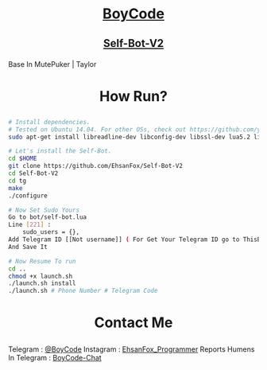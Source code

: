 # <p align="center">[BoyCode](https://instagram.com/EhsanFox_Programmer)
## <p align="center">[Self-Bot-V2](https://Github.com/EhsanFox/Self-Bot-V2)

Base In MutePuker | Taylor

# <p align="center">How Run?

```sh
# Install dependencies.
# Tested on Ubuntu 14.04. For other OSs, check out https://github.com/yagop/telegram-bot/wiki/Installation
sudo apt-get install libreadline-dev libconfig-dev libssl-dev lua5.2 liblua5.2-dev lua-socket lua-sec lua-expat libevent-dev make unzip git redis-server autoconf g++ libjansson-dev libpython-dev expat libexpat1-dev

# Let's install the Self-Bot.
cd $HOME
git clone https://github.com/EhsanFox/Self-Bot-V2
cd Self-Bot-V2 
cd tg
make
./configure

# Now Set Sudo Yours
Go to bot/self-bot.lua
Line [221] :
    sudo_users = {},
Add Telegram ID [[Not username]] ( For Get Your Telegram ID go to ThisBot > https://telegram.me/userinfobot )
And Save It

# Now Resume To run
cd ..
chmod +x launch.sh
./launch.sh install
./launch.sh # Phone Number # Telegram Code

```

# <p align="center">Contact Me

Telegram : [@BoyCode](https://telegram.me/BoyCode)
Instagram : [EhsanFox_Programmer](https://instagram.com/BoyCodeOfficial)
Reports Humens In Telegram : [BoyCode-Chat](https://telegram.me/joinchat/CL3iKEGF5WRxDa4wyUUjmQ)
